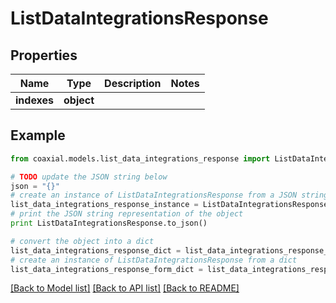 # ListDataIntegrationsResponse


## Properties
Name | Type | Description | Notes
------------ | ------------- | ------------- | -------------
**indexes** | **object** |  | 

## Example

```python
from coaxial.models.list_data_integrations_response import ListDataIntegrationsResponse

# TODO update the JSON string below
json = "{}"
# create an instance of ListDataIntegrationsResponse from a JSON string
list_data_integrations_response_instance = ListDataIntegrationsResponse.from_json(json)
# print the JSON string representation of the object
print ListDataIntegrationsResponse.to_json()

# convert the object into a dict
list_data_integrations_response_dict = list_data_integrations_response_instance.to_dict()
# create an instance of ListDataIntegrationsResponse from a dict
list_data_integrations_response_form_dict = list_data_integrations_response.from_dict(list_data_integrations_response_dict)
```
[[Back to Model list]](../README.md#documentation-for-models) [[Back to API list]](../README.md#documentation-for-api-endpoints) [[Back to README]](../README.md)


